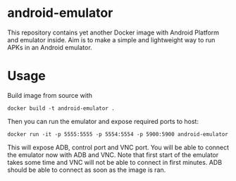 # android-emulator

This repository contains yet another Docker image with Android Platform and emulator inside. Aim is to make a simple and lightweight way to run APKs in an Android emulator.

# Usage

Build image from source with

```
docker build -t android-emulator .
```

Then you can run the emulator and expose required ports to host:

```
docker run -it -p 5555:5555 -p 5554:5554 -p 5900:5900 android-emulator
```

This will expose ADB, control port and VNC port. You will be able to connect the emulator now with ADB and VNC. Note that first start of the emulator takes some time and VNC will not be able to connect in first minutes. ADB should be able to connect as soon as the image is ran.
